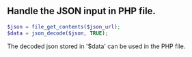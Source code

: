## Handle the JSON input in PHP file.

```php
$json = file_get_contents($json_url);
$data = json_decode($json, TRUE);
```
The decoded json stored in '$data' can be used in the PHP file.
